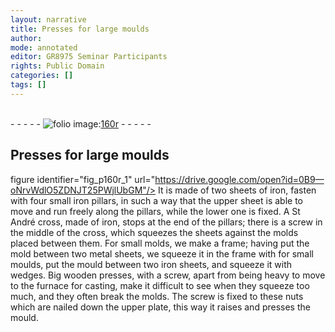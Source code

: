 ```yaml
---
layout: narrative
title: Presses for large moulds
author:
mode: annotated
editor: GR8975 Seminar Participants
rights: Public Domain
categories: []
tags: []
---
```


 <br/>- - - - - <a href="http://gallica.bnf.fr/ark:/12148/btv1b10500001g/f325.item.r=.zoom"><img src="../assets/photo-icon.png" alt="folio image: " style="display:inline-block; margin-bottom:-3px;"/>160r</a> - - - - - <br/> 
## Presses for large moulds

 figure identifier="fig_p160r_1" url="https://drive.google.com/open?id=0B9—oNrvWdlO5ZDNJT25PWjlUbGM"/> <span class="figure"></span> It is made of two sheets of iron, fasten with four small iron pillars, in such a way that the upper sheet is able to move and run freely along the pillars, while the lower one is fixed. A St André cross, made of iron, stops at the end of the pillars; there is a screw in the middle of the cross, which squeezes the sheets against the molds placed between them. For small molds, we make a frame; having put the mold between two metal sheets, we squeeze it in the frame with for small moulds, put the mould between two iron sheets, and squeeze it with wedges. Big wooden presses, with a screw, apart from being heavy to move to the furnace for casting, make it difficult to see when they squeeze too much, and they often break the molds. The screw is fixed to these nuts which are nailed down the upper plate, this way it raises and presses the mould. 
